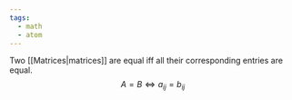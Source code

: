```yaml
---
tags:
  - math
  - atom
---
```

Two [[Matrices|matrices]] are equal iff all their corresponding entries are equal.
$$ A = B \iff a_{ij} = b_{ij} $$